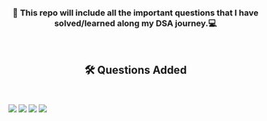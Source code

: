 <h3 align="center">👋 This repo will include all the important questions that I have solved/learned along my DSA journey.‍💻</h3>
<br>
<h2 align="center"> 🛠️ Questions Added</h2>
<br>

![](https://img.shields.io/badge/DynamicConnectivity-QuickFind-orange?style=flat&logo=codeium&logoColor=orange)
![](https://img.shields.io/badge/DynamicConnectivity-QuickUnion-orange?style=flat&logo=codeium&logoColor=orange)
![](https://img.shields.io/badge/DynamicConnectivity-SocialNetwork-orange?style=flat&logo=codeium&logoColor=orange)
![](https://img.shields.io/badge/DynamicConnectivity-Successor-orange?style=flat&logo=codeium&logoColor=orange)


